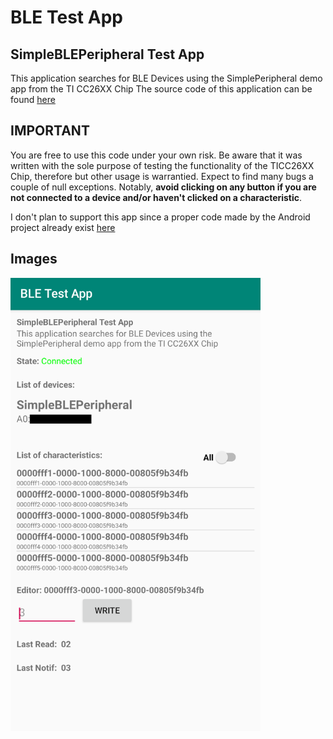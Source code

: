 # BLE Test App
## SimpleBLEPeripheral Test App

This application searches for BLE Devices using the SimplePeripheral demo app from the TI CC26XX Chip
The source code of this application can be found [here](https://github.com/zekemyapp/Simple_Peripheral_CC26xx_CustomBoard)

## IMPORTANT
You are free to use this code under your own risk. Be aware that it was written with the sole purpose of testing the functionality of the TICC26XX Chip, therefore but other usage is warrantied. Expect to find many bugs a couple of null exceptions. Notably, **avoid clicking on any button if you are not connected
to a device and/or haven't clicked on a characteristic**.

I don't plan to support this app since a proper code made by the Android project already exist [here](https://developer.android.com/guide/topics/connectivity/bluetooth-le)

## Images

<img src="./res/screenshot_0.png" alt="" data-canonical-src="./res/screenshot_0.png" width="400" />
